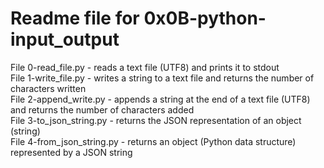 # Readme file for 0x0B-python-input_output

File 0-read_file.py - reads a text file (UTF8) and prints it to stdout  
File 1-write_file.py - writes a string to a text file and returns the number of characters written  
File 2-append_write.py - appends a string at the end of a text file (UTF8) and returns the number of characters added  
File 3-to_json_string.py - returns the JSON representation of an object (string)  
File 4-from_json_string.py - returns an object (Python data structure) represented by a JSON string
